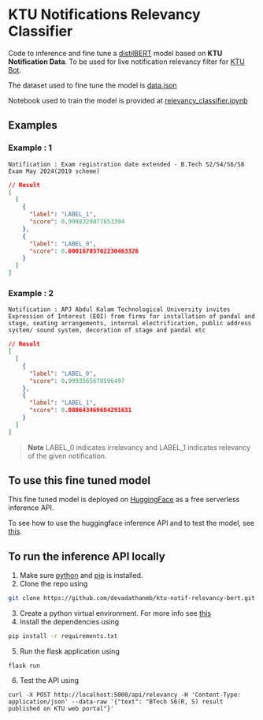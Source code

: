 # KTU Notifications Relevancy Classifier

Code to inference and fine tune a [distilBERT](https://huggingface.co/distilbert/distilbert-base-uncased) model based on **KTU Notification Data**. To be used for live notification relevancy filter for [KTU Bot](https://github.com/devadathanmb/ktu-bot).

The dataset used to fine tune the model is [data.json](./data.json)

Notebook used to train the model is provided at [relevancy_classifier.ipynb](./relevancy_classifier.ipynb)

## Examples

### Example : 1

```
Notification : Exam registration date extended - B.Tech S2/S4/S6/S8 Exam May 2024(2019 scheme)
```

```json
// Result
[
  [
    {
      "label": "LABEL_1",
      "score": 0.9998329877853394
    },
    {
      "label": "LABEL_0",
      "score": 0.00016703762230463326
    }
  ]
]
```

### Example : 2

```
Notification : APJ Abdul Kalam Technological University invites Expression of Interest (EOI) from firms for installation of pandal and stage, seating arrangements, internal electrification, public address system/ sound system, decoration of stage and pandal etc
```

```json
// Result
[
  [
    {
      "label": "LABEL_0",
      "score": 0.9993565678596497
    },
    {
      "label": "LABEL_1",
      "score": 0.000643469684291631
    }
  ]
]
```

> **Note**
> LABEL_0 indicates irrelevancy and LABEL_1 indicates relevancy of the given notification.

## To use this fine tuned model

This fine tuned model is deployed on [HuggingFace](https://huggingface.co/) as a free serverless inference API.

To see how to use the huggingface inference API and to test the model, see [this](https://huggingface.co/devadathanmb/ktu-notifs-relevancy-bert).

## To run the inference API locally

1. Make sure [python](https://www.python.org/) and [pip](https://pypi.org/project/pip/) is installed.
2. Clone the repo using

```bash
git clone https://github.com/devadathanmb/ktu-notif-relevancy-bert.git
```

3. Create a python virtual environment. For more info see [this](https://www.freecodecamp.org/news/how-to-setup-virtual-environments-in-python/)
4. Install the dependencies using

```bash
pip install -r requirements.txt
```

5. Run the flask application using

```
flask run
```

6. Test the API using

```
curl -X POST http://localhost:5000/api/relevancy -H 'Content-Type: application/json' --data-raw '{"text": "BTech S6(R, S) result published on KTU web portal"}'
```
